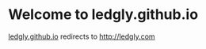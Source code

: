 # Welcome to ledgly.github.io
[ledgly.github.io](https://ledgly.github.io) redirects to http://ledgly.com
